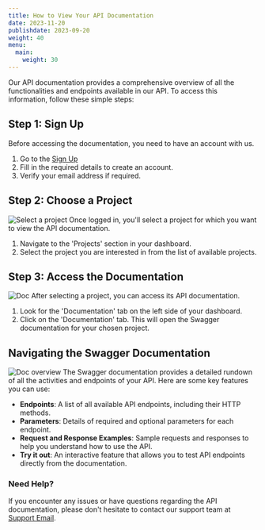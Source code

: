 ```yaml
---
title: How to View Your API Documentation
date: 2023-11-20
publishdate: 2023-09-20
weight: 40
menu:
  main:
    weight: 30
---
```


Our API documentation provides a comprehensive overview of all the functionalities and endpoints available in our API. To access this information, follow these simple steps:

## Step 1: Sign Up

Before accessing the documentation, you need to have an account with us.
1. Go to the [Sign Up](https://app.apitoolkit.io/)
2. Fill in the required details to create an account.
3. Verify your email address if required.

## Step 2: Choose a Project
![Select a project](../create-project2.png)
Once logged in, you'll select a project for which you want to view the API documentation.
1. Navigate to the 'Projects' section in your dashboard.
2. Select the project you are interested in from the list of available projects.

## Step 3: Access the Documentation
![Doc](../doc1.png)
After selecting a project, you can access its API documentation.
1. Look for the 'Documentation' tab on the left side of your dashboard.
2. Click on the 'Documentation' tab. This will open the Swagger documentation for your chosen project.

## Navigating the Swagger Documentation
![Doc overview](../doc2.png)
The Swagger documentation provides a detailed rundown of all the activities and endpoints of your API. Here are some key features you can use:
- **Endpoints**: A list of all available API endpoints, including their HTTP methods.
- **Parameters**: Details of required and optional parameters for each endpoint.
- **Request and Response Examples**: Sample requests and responses to help you understand how to use the API.
- **Try it out**: An interactive feature that allows you to test API endpoints directly from the documentation.

### Need Help?
If you encounter any issues or have questions regarding the API documentation, please don't hesitate to contact our support team at [Support Email](hello@apitoolkit.io).
